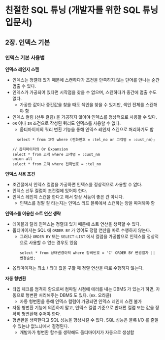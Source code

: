 # 친절한 SQL 튜닝 (개발자를 위한 SQL 튜닝 입문서)

## 2장. 인덱스 기본

### 인덱스 기본 사용법

**인덱스 레인지 스캔**
- 인덱스는 정렬돼 있기 때문에 스캔하다가 조건을 만족하지 않는 단어를 만나는 순간 멈출 수 있다.
- 인덱스가 가공되어 있다면 시작점을 찾을 수 없으며, 스캔하다가 중간에 멈출 수도 없다.
  - 가공한 값이나 중간값을 찾을 때도 색인을 찾을 수 있지만, 색인 전체를 스캔해야 함
- 인덱스 컬럼 (선두 컬럼) 을 가공하지 않아야 인덱스를 정상적으로 사용할 수 있다.
- `OR` 이나 `IN` 조건으로 작성된 쿼리도 인덱스를 사용할 수 없다.
  - 옵티마이저의 쿼리 변환 기능을 통해 인덱스 레인지 스캔으로 처리하기도 함
  ```mysql
	select * from 고객 where (전화번호 = :tel_no or 고객명 = :cust_nm);
  
  // 옵티마이저의 Or Expansion
  select * from 고객 where 고객명 = :cust_nm
  union all
  select * from 고객 where 전화번호 = :tel_no
	```
  
**인덱스 사용 조건**
- 조건절에서 인덱스 컬럼을 가공하면 인덱스를 정상적으로 사용할 수 없다.
- 인덱스 선두 컬럼이 조건절에 있어야 한다.
- 인덱스 레인지 스캔을 한다고 해서 항상 서능이 좋은 건 아니다.
  - 인덱스를 정말 잘 타는지는 인덱스 리프 블록에서 스캔하는 양을 따져봐야 함

**인덱스를 이용한 소트 연산 생략**
- 테이블과 달리 인덱스는 정렬돼 있기 때문에 소트 연산을 생략할 수 있다.
- 옵티마이저는 SQL 에 `ORDER BY` 가 있어도 정렬 연산을 따로 수행하지 않는다.
  - 그러나 `ORDER BY` 또는 `SELECT-LIST` 에서 컬럼을 가공함으로 인덱스를 정상적으로 사용할 수 없는 경우도 있음
	```mysql
	select * from 상태변경이력 where 장비번호 = 'C' ORDER BY 변경일자 || 변경순번;
	```	
- 옵티마이저는 최소 / 최대 값을 구할 때 정렬 연산을 따로 수행하지 않는다.

**자동 형변환**
- 타입 체크를 엄격히 함으로써 컴파일 시점에 에러를 내는 DBMS 가 있는가 하면, 자동으로 형변환 처리해주는 DBMS 도 있다. (ex. 오라클)
  - 자동 형변환을 통해 인덱스 컬럼이 가공되면 인덱스 레인지 스캔 불가
- 자동 형변환 기능에 의존하지 말고, 인덱스 컬럼 기준으로 반대편 컬럼 또는 값을 정확히 형변환해 주어야 한다.
- 형변환을 생략한다고 SQL 성능을 향상시킬 수 없다. SQL 성능은 블록 I/O 를 줄일수 있는냐 없느냐에서 결정된다.
  - 개발자가 형변환 함수를 생략해도 옵티마이저가 자동으로 생성함